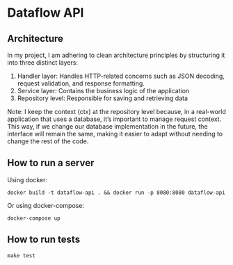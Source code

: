 # Dataflow API


## Architecture

In my project, I am adhering to clean architecture principles by structuring it into three distinct layers:
1. Handler layer: Handles HTTP-related concerns such as JSON decoding, request validation, and response formatting.
2. Service layer: Contains the business logic of the application
3. Repository level: Responsible for saving and retrieving data

Note: I keep the context (ctx) at the repository level because, in a real-world application that uses a database, it’s important to manage request context. This way, if we change our database implementation in the future, the interface will remain the same, making it easier to adapt without needing to change the rest of the code.


## How to run a server

Using docker:

`docker build -t dataflow-api . && docker run -p 8080:8080 dataflow-api`

Or using docker-compose:

`docker-compose up`


## How to run tests

`make test`

